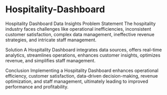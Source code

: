 # Hospitality-Dashboard
Hospitality Dashboard Data Insights
Problem Statement
The hospitality industry faces challenges like operational inefficiencies, inconsistent customer satisfaction, complex data management, ineffective revenue strategies, and intricate staff management.

Solution
A Hospitality Dashboard integrates data sources, offers real-time analytics, streamlines operations, enhances customer insights, optimizes revenue, and simplifies staff management.

Conclusion
Implementing a Hospitality Dashboard enhances operational efficiency, customer satisfaction, data-driven decision-making, revenue optimization, and staff management, ultimately leading to improved performance and profitability.
